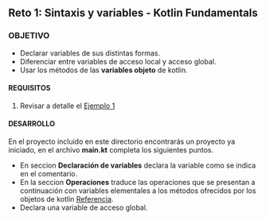 ## Reto 1: Sintaxis y variables - Kotlin Fundamentals

### OBJETIVO 

- Declarar variables de sus distintas formas.
- Diferenciar entre variables de acceso local y acceso global.
- Usar los métodos de las **variables objeto** de kotlin.

#### REQUISITOS 

1. Revisar a detalle el  [Ejemplo 1](/../../tree/master/Sesion-01/Ejemplo-01)

#### DESARROLLO

En el proyecto incluido en este directorio encontrarás un proyecto ya iniciado, en el archivo **main.kt** completa los siguientes puntos.

- En seccion **Declaración de variables** declara la variable como se indica en el comentario.
- En la seccion **Operaciones** traduce las operaciones que se presentan a continuación con variables elementales a los métodos ofrecidos por los objetos de kotlin [Referencia](https://kotlinlang.org/docs/reference/operator-overloading.html).
- Declara una variable de acceso global.


